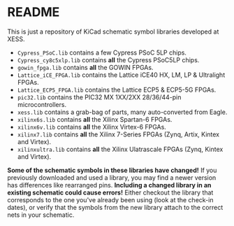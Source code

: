 # README

This is just a repository of KiCad schematic symbol libraries developed at XESS.

* `Cypress_PSoC.lib` contains a few Cypress PSoC 5LP chips.
* `Cypress_cy8c5xlp.lib` contains **all** the Cypress PSoC5LP chips.
* `gowin_fpga.lib` contains **all** the GOWIN FPGAs.
* `Lattice_iCE_FPGA.lib` contains the Lattice iCE40 HX, LM, LP & Ultralight FPGAs.
* `Lattice_ECP5_FPGA.lib` contains the Lattice ECP5 & ECP5-5G FPGAs.
* `pic32.lib` contains the PIC32 MX 1XX/2XX 28/36/44-pin microcontrollers.
* `xess.lib` contains a grab-bag of parts, many auto-converted from Eagle. 
* `xilinx6s.lib` contains **all** the Xilinx Spartan-6 FPGAs.
* `xilinx6v.lib` contains **all** the Xilinx Virtex-6 FPGAs.
* `xilinx7.lib` contains **all** the Xilinx 7-Series FPGAs (Zynq, Artix, Kintex and Virtex).
* `xilinxultra.lib` contains **all** the Xilinx Ulatrascale FPGAs (Zynq, Kintex and Virtex).

**Some of the schematic symbols in these libraries have changed!**
If you previously downloaded and used a library, you may find a newer version has differences
like rearranged pins.
**Including a changed library in an existing schematic could cause errors!**
Either checkout the library that corresponds to the one you've already been using
(look at the check-in dates), or verify that the symbols from the new library attach to the correct
nets in your schematic.
